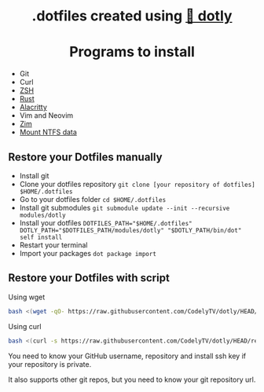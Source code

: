 <h1 align="center">
  .dotfiles created using <a href="https://github.com/CodelyTV/dotly">🌚 dotly</a>
</h1>


<h1 align="center">
  Programs to install
</h1>

* Git
* Curl
* <a href="https://github.com/ohmyzsh/ohmyzsh/wiki/Installing-ZSH"> ZSH</a>
* <a href="https://www.rust-lang.org/tools/install"> Rust</a>
* <a href="https://alacritty.org/"> Alacritty</a>
* Vim and Neovim
* <a href="https://github.com/zimfw/zimfw"> Zim</a>
* <a href="https://forums.linuxmint.com/viewtopic.php?t=231902"> Mount NTFS data</a>

## Restore your Dotfiles manually

* Install git
* Clone your dotfiles repository `git clone [your repository of dotfiles] $HOME/.dotfiles`
* Go to your dotfiles folder `cd $HOME/.dotfiles`
* Install git submodules `git submodule update --init --recursive modules/dotly`
* Install your dotfiles `DOTFILES_PATH="$HOME/.dotfiles" DOTLY_PATH="$DOTFILES_PATH/modules/dotly" "$DOTLY_PATH/bin/dot" self install`
* Restart your terminal
* Import your packages `dot package import`

## Restore your Dotfiles with script

Using wget
```bash
bash <(wget -qO- https://raw.githubusercontent.com/CodelyTV/dotly/HEAD/restorer)
```

Using curl
```bash
bash <(curl -s https://raw.githubusercontent.com/CodelyTV/dotly/HEAD/restorer)
```

You need to know your GitHub username, repository and install ssh key if your repository is private.

It also supports other git repos, but you need to know your git repository url.
